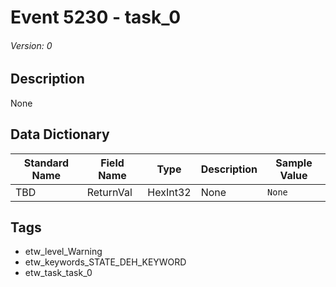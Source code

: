 # Event 5230 - task_0
###### Version: 0

## Description
None

## Data Dictionary
|Standard Name|Field Name|Type|Description|Sample Value|
|---|---|---|---|---|
|TBD|ReturnVal|HexInt32|None|`None`|

## Tags
* etw_level_Warning
* etw_keywords_STATE_DEH_KEYWORD
* etw_task_task_0